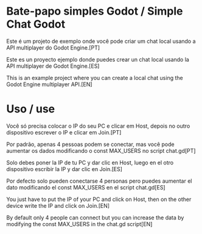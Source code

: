 # Bate-papo simples Godot / Simple Chat Godot

Este é um projeto de exemplo onde você pode criar um chat local usando a API multiplayer do Godot Engine.[PT]

Este es un proyecto ejemplo donde puedes crear un chat local usando la API multiplayer de Godot Engine.[ES]

This is an example project where you can create a local chat using the Godot Engine multiplayer API.[EN]

# Uso / use

Você só precisa colocar o IP do seu PC e clicar em Host, depois no outro dispositivo escrever o IP e clicar em Join.[PT]

Por padrão, apenas 4 pessoas podem se conectar, mas você pode aumentar os dados modificando o const MAX_USERS no script chat.gd[PT]


Solo debes poner la IP de tu PC y dar clic en Host, luego en el otro dispositivo escribir la IP y dar clic en Join.[ES]

Por defecto solo pueden conectarse 4 personas pero puedes aumentar el dato modificando el const MAX_USERS en el script chat.gd[ES]


You just have to put the IP of your PC and click on Host, then on the other device write the IP and click on Join.[EN]

By default only 4 people can connect but you can increase the data by modifying the const MAX_USERS in the chat.gd script[EN]
